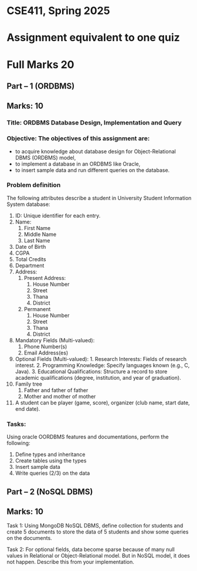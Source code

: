 # CSE411, Spring 2025

# Assignment equivalent to one quiz

# Full Marks 20

## Part – 1 (ORDBMS)

## Marks: 10

### Title: ORDBMS Database Design, Implementation and Query

### Objective: The objectives of this assignment are:

* to acquire knowledge about database design for Object-Relational DBMS (ORDBMS) model,
* to implement a database in an ORDBMS like Oracle,
* to insert sample data and run different queries on the database.


### Problem definition

The following attributes describe a student in University Student Information System database: </br>

1. ID: Unique identifier for each entry.
2. Name:
    1. First Name
    2. Middle Name
    3. Last Name
3. Date of Birth
4. CGPA
5. Total Credits
6. Department
7. Address:
    1. Present Address:
       1. House Number
       2. Street
       3. Thana
       4. District
    2. Permanent
       1. House Number
       2. Street
       3. Thana
       4. District
8. Mandatory Fields (Multi-valued):
    1. Phone Number(s)
    2. Email Address(es)
9. Optional Fields (Multi-valued):
       1. Research Interests: Fields of research interest.
       2. Programming Knowledge: Specify languages known (e.g., C, Java).
       3. Educational Qualifications: Structure a record to store academic qualifications (degree, institution, and year of graduation).
10. Family tree
    1. Father and father of father
    2. Mother and mother of mother
11. A student can be player (game, score), organizer (club name, start date, end date).

### Tasks:

Using oracle OORDBMS features and documentations, perform the following: </br>

1. Define types and inheritance
2. Create tables using the types
3. Insert sample data
4. Write queries (2/3) on the data

## Part – 2 (NoSQL DBMS)

## Marks: 10

Task 1: Using MongoDB NoSQL DBMS, define collection for students and create 5 documents to store the data of 5 students and show some queries on the documents. </br>

Task 2: For optional fields, data become sparse because of many null values in Relational or Object-Relational model. But in NoSQL model, it does not happen. Describe this from your implementation. 